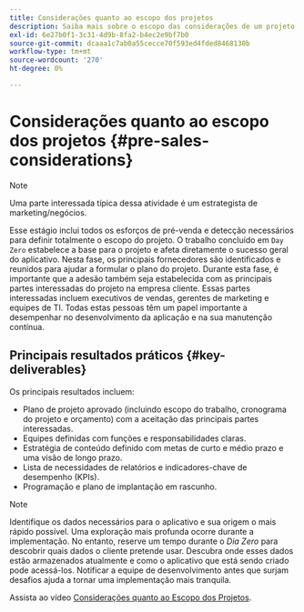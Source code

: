 ```yaml
---
title: Considerações quanto ao escopo dos projetos
description: Saiba mais sobre o escopo das considerações de um projeto do AEM Screens.
exl-id: 6e27b0f1-3c31-4d9b-8fa2-b4ec2e9bf7b0
source-git-commit: dcaaa1c7ab0a55cecce70f593ed4fded8468130b
workflow-type: tm+mt
source-wordcount: '270'
ht-degree: 0%

---
```


# Considerações quanto ao escopo dos projetos {#pre-sales-considerations}

>[!NOTE]
>Uma parte interessada típica dessa atividade é um estrategista de marketing/negócios.

Esse estágio inclui todos os esforços de pré-venda e detecção necessários para definir totalmente o escopo do projeto. O trabalho concluído em `Day Zero` estabelece a base para o projeto e afeta diretamente o sucesso geral do aplicativo.
Nesta fase, os principais fornecedores são identificados e reunidos para ajudar a formular o plano do projeto. Durante esta fase, é importante que a adesão também seja estabelecida com as principais partes interessadas do projeto na empresa cliente. Essas partes interessadas incluem executivos de vendas, gerentes de marketing e equipes de TI. Todas estas pessoas têm um papel importante a desempenhar no desenvolvimento da aplicação e na sua manutenção contínua.

## Principais resultados práticos {#key-deliverables}

Os principais resultados incluem:

* Plano de projeto aprovado (incluindo escopo do trabalho, cronograma do projeto e orçamento) com a aceitação das principais partes interessadas.
* Equipes definidas com funções e responsabilidades claras.
* Estratégia de conteúdo definido com metas de curto e médio prazo e uma visão de longo prazo.
* Lista de necessidades de relatórios e indicadores-chave de desempenho (KPIs).
* Programação e plano de implantação em rascunho.

>[!NOTE]
>
>Identifique os dados necessários para o aplicativo e sua origem o mais rápido possível. Uma exploração mais profunda ocorre durante a implementação. No entanto, reserve um tempo durante o *Dia Zero* para descobrir quais dados o cliente pretende usar. Descubra onde esses dados estão armazenados atualmente e como o aplicativo que está sendo criado pode acessá-los. Notificar a equipe de desenvolvimento antes que surjam desafios ajuda a tornar uma implementação mais tranquila.

Assista ao vídeo [Considerações quanto ao Escopo dos Projetos](https://experienceleague.adobe.com/en/docs/experience-manager-screens/user-guide/digital-signage-network/project-considerations).

